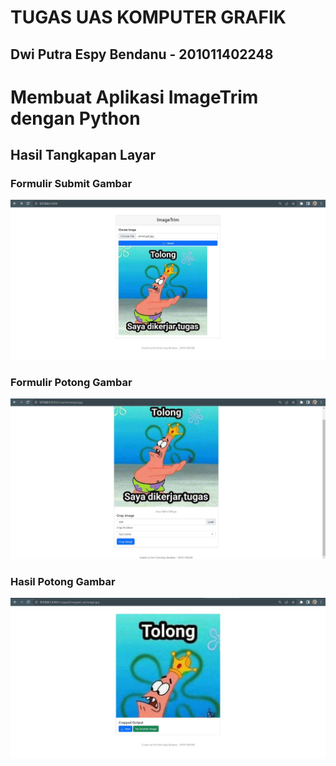 # TUGAS UAS KOMPUTER GRAFIK
## Dwi Putra Espy Bendanu - 201011402248

# Membuat Aplikasi ImageTrim dengan Python

## Hasil Tangkapan Layar
### Formulir Submit Gambar
![enter image description here](https://github.com/ignabenz/tugas-uas-komgraf/blob/main/assets/form.jpg?raw=true)
### Formulir Potong Gambar
![enter image description here](https://github.com/ignabenz/tugas-uas-komgraf/blob/main/assets/crop.jpg?raw=true)
### Hasil Potong Gambar
![enter image description here](https://github.com/ignabenz/tugas-uas-komgraf/blob/main/assets/result.jpg?raw=true)